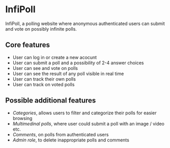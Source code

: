 # InfiPoll #
InfiPoll, a polling website where anonymous authenticated users can submit and vote on possibly infinite polls.


## Core features ##
* User can log in or create a new acocunt
* User can submit a poll and a possibility of 2-4 answer choices
* User can see and vote on polls
* User can see the result of any poll visible in real time
* User can track their own polls
* User can track on voted polls

## Possible additional features ##
* *Categories*, allows users to filter and categorize their polls for easier browsing
* *Multimedinal polls*, where user could submit a poll with an image / video etc.
* *Comments*, on polls from authenticated users
* *Admin role*, to delete inappropriate polls and comments

